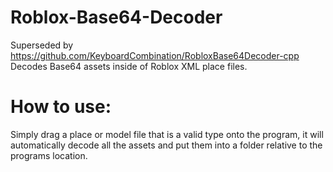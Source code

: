 # Roblox-Base64-Decoder
Superseded by https://github.com/KeyboardCombination/RobloxBase64Decoder-cpp
Decodes Base64 assets inside of Roblox XML place files.
# How to use:
Simply drag a place or model file that is a valid type onto the program, it will automatically decode all the assets and put them into a folder relative to the programs location.
